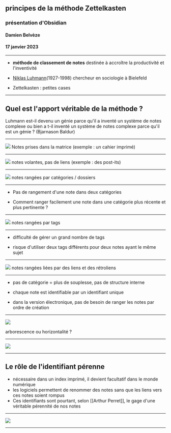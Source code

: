 

## principes de la méthode Zettelkasten
### présentation d'Obsidian
#### Damien Belvèze
#### 17 janvier 2023

---

- **méthode de classement de notes** destinée à accroître la productivité et l'inventivité

- [Niklas Luhmann](https://en.wikipedia.org/wiki/Niklas_Luhmann)(1927-1998) chercheur en sociologie à Bielefeld

- Zettelkasten : petites cases


---
## Quel est l'apport véritable de la méthode ?


Luhmann est-il devenu un génie parce qu'il a inventé un système de notes complexe ou bien a t-il inventé un système de notes complexe parce qu'il est un génie ? (Bjarnason Baldur)

---

 <img src="https://obsidian.dbelveze.fr/assets/zettelkasten1B.png">       
Notes prises dans la matrice (exemple : un cahier imprimé) 

---

<img src="https://obsidian.dbelveze.fr/assets/zettelkasten2B.png">
notes volantes, pas de liens (exemple : des post-its)

---

<img src="https://obsidian.dbelveze.fr/assets/zettelkasten3B.png">
notes rangées par catégories / dossiers 

---

- Pas de rangement d'une note dans deux catégories 

- Comment ranger facilement une note dans une catégorie plus récente et plus pertinente ? <!-- element class="fragment" data-fragment-index="1" -->

---

<img src="https://obsidian.dbelveze.fr/assets/zettelkasten4B.png">
notes rangées par tags 

---

- difficulté de gérer un grand nombre de tags

- risque d'utiliser deux tags différents pour deux notes ayant le même sujet

---

 <img src="https://obsidian.dbelveze.fr/assets/zettelkasten5B.png">
notes rangées liées par des liens et des rétroliens

---

- pas de catégorie = plus de souplesse, pas de structure interne

- chaque note est identifiable par un identifiant unique

- dans la version électronique, pas de besoin de ranger les notes par ordre de création

---

 
<img src="https://obsidian.dbelveze.fr/assets/zettelkasten7.jpg">

arborescence ou horizontalité ?

---

<img src="https://obsidian.dbelveze.fr/assets/zettelkasten8B.png">

--- 

## Le rôle de l'identifiant pérenne

- nécessaire dans un index imprimé, il devient facultatif dans le monde numérique
- les logiciels permettent de renommer des notes sans que les liens vers ces notes soient rompus
- Ces identifiants sont pourtant, selon [[Arthur Perret]], le gage d'une véritable pérennité de nos notes
	
---

<img src="https://obsidian.dbelveze.fr/assets/graphe_obsidian2.png">

---
